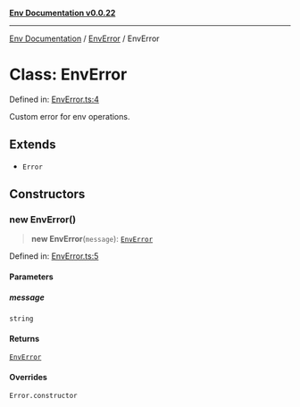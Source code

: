 [**Env Documentation v0.0.22**](../../README.md)

***

[Env Documentation](../../modules.md) / [EnvError](../README.md) / EnvError

# Class: EnvError

Defined in: [EnvError.ts:4](https://github.com/stonemjs/env/blob/320b081e7574fcb1610bef7c2b4d7c8fcf9f9dd5/src/EnvError.ts#L4)

Custom error for env operations.

## Extends

- `Error`

## Constructors

### new EnvError()

> **new EnvError**(`message`): [`EnvError`](EnvError.md)

Defined in: [EnvError.ts:5](https://github.com/stonemjs/env/blob/320b081e7574fcb1610bef7c2b4d7c8fcf9f9dd5/src/EnvError.ts#L5)

#### Parameters

##### message

`string`

#### Returns

[`EnvError`](EnvError.md)

#### Overrides

`Error.constructor`
